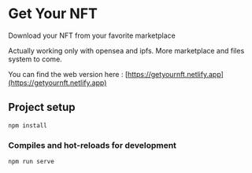 # Get Your NFT
Download your NFT from your favorite marketplace

Actually working only with opensea and ipfs.
More marketplace and files system to come.

You can find the web version here : [https://getyournft.netlify.app](https://getyournft.netlify.app)


## Project setup
```
npm install
```

### Compiles and hot-reloads for development
```
npm run serve
```